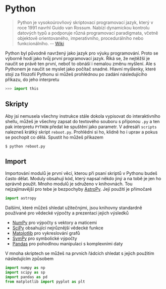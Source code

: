 # Python

> Python je vysokoúrovňový skriptovací programovací jazyk, který v roce
> 1991 navrhl Guido van Rossum. Nabízí dynamickou kontrolu datových 
> typů a podporuje různá programovací paradigmata, včetně objektově 
> orientovaného, imperativního, procedurálního nebo funkcionálního.
> -- [Wiki](https://cs.wikipedia.org/wiki/Python)

Python byl původně navržený jako jazyk pro výuku programování. Proto se 
výborně hodí jako tvůj první programovací jazyk. Říká se, že nejtěžší 
je naučit se právě ten první, neboť to obnáší i nemalou změnu myšlení. 
Ale s Pythonem je naučit se myslet jako počítač snadné. Hlavní 
myšlenky, které stojí za filozofií Pythonu si můžeš prohlédnou po 
zadání následujícího příkazu, do jeho interpretu

```python	
>>> import this
```


## Skripty

Aby jsi nemusela všechny instrukce stále dokola vypisovat do 
interaktivního shellu, můžeš je všechny zapsat do textového souboru s 
příponou `.py` a ten pak interpretu `PYTHON` předat ke spuštění jako 
parametr. V adresáři `scripts` nalezneš krátký skript `reboot.py`. 
Prohlédni si ho, klidně ho i uprav a pokus se pochopit co dělá. Spustit 
ho můžeš příkazem

	$ python reboot.py


## Import

Importování modulů je první věcí, kterou při psaní skriptů v Pythonu 
budeš často dělat. Moduly obsahují kód, který napsal někdo jiný a na 
tobě je jen ho správně použít. Mnoho modulů je sdruženo v knihovnách. 
Tou nejzajímavější pro tebe je bezpochyby 
[AstroPy](http://www.astropy.org/). Její použití je přímočaré

```python
import astropy
```

Dalšími, které můžeš shledat užitečnými, jsou knihovny standardně 
používané pro vědecké výpočty a prezentaci jejich výsledků

* [NumPy](http://numpy.org/) pro výpočty s vektory a maticemi
* [SciPy](http://scipy.org/) obsahující nejrůznější vědecké funkce
* [Matplotlib](http://matplotlib.org/) pro vykreslování grafů
* [SymPy](http://sympy.org/) pro symbolické výpočty
* [Pandas](http://pandas.úydata.org/) pro pohodlnou manipulaci s 
komplexními daty

V mnoha skriptech se můžeš na prvních řádcích shledat s jejich použitím 
následujícím způsobem

```python
import numpy as np
import scipy as sp
import pandas as pd
from matplotlib import pyplot as plt
```
